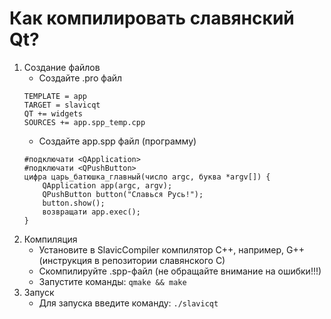 # Как компилировать славянский Qt?
1. Создание файлов
   - Создайте .pro файл
   ```
   TEMPLATE = app
   TARGET = slavicqt
   QT += widgets
   SOURCES += app.spp_temp.cpp
   ```
   - Создайте app.spp файл (программу)
   ```
   #подключати <QApplication>
   #подключати <QPushButton>
   цифра царь_батюшка_главный(число argc, буква *argv[]) {
       QApplication app(argc, argv);
       QPushButton button("Славься Русь!");
       button.show();
       возвращати app.exec();
   }
   ```
2. Компиляция
   - Установите в SlavicCompiler компилятор C++, например, G++ (инструкция в репозитории славянского C)
   - Скомпилируйте .spp-файл (не обращайте внимание на ошибки!!!)
   - Запустите команды: `qmake && make`
4. Запуск
   - Для запуска введите команду: `./slavicqt`
